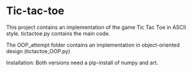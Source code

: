# Tic-tac-toe
 
This project contains an implementation of the game Tic Tac Toe in ASCII style.
tictactoe.py contains the main code.

The OOP_attempt folder contains an implementation in object-oriented design (tictactoe_OOP.py) 

Installation:
Both versions need a pip-install of numpy and art.
